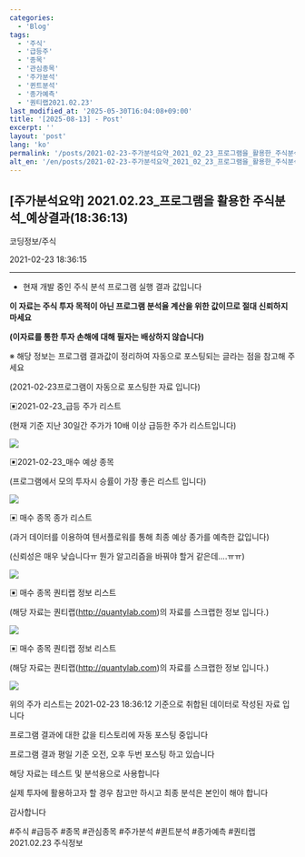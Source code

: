 ```yaml
---
categories:
  - 'Blog'
tags:
  - '주식'
  - '급등주'
  - '종목'
  - '관심종목'
  - '주가분석'
  - '퀸트분석'
  - '종가예측'
  - '퀀티랩2021.02.23'
last_modified_at: '2025-05-30T16:04:08+09:00'
title: '[2025-08-13] - Post'
excerpt: ''
layout: 'post'
lang: 'ko'
permalink: '/posts/2021-02-23-주가분석요약_2021_02_23_프로그램을_활용한_주식분석_예상결과_18_36_13/'
alt_en: '/en/posts/2021-02-23-주가분석요약_2021_02_23_프로그램을_활용한_주식분석_예상결과_18_36_13/'
---
```


## [주가분석요약] 2021.02.23_프로그램을 활용한 주식분석_예상결과(18:36:13)

코딩정보/주식

2021-02-23 18:36:15

* * *

* 현재 개발 중인 주식 분석 프로그램 실행 결과 값입니다

**이 자료는 주식 투자 목적이 아닌 프로그램 분석율 계산을 위한 값이므로 절대 신뢰하지 마세요**

**(이자료를 통한 투자 손해에 대해 필자는 배상하지 않습니다)**

※ 해당 정보는 프로그램 결과값이 정리하여 자동으로 포스팅되는 글라는 점을 참고해 주세요

(2021-02-23프로그램이 자동으로 포스팅한 자료 입니다)

▣2021-02-23_급등 주가 리스트

(현재 기준 지난 30일간 주가가 10배 이상 급등한 주가 리스트입니다)

![](/assets/images/주가분석요약_2021_02_23_프로그램을_활용한_주식분석_예상결과_18_36_13/skyloket_list.png)

▣2021-02-23_매수 예상 종목

(프로그램에서 모의 투자시 승률이 가장 좋은 리스트 입니다)

![](/assets/images/주가분석요약_2021_02_23_프로그램을_활용한_주식분석_예상결과_18_36_13/buy_list.png)

▣ 매수 종목 종가 리스트

(과거 데이터를 이용하여 텐서플로워를 통해 최종 예상 종가를 예측한 값입니다)

(신뢰성은 매우 낮습니다ㅠ 뭔가 알고리즘을 바꿔야 할거 같은데....ㅠㅠ)

![](/assets/images/주가분석요약_2021_02_23_프로그램을_활용한_주식분석_예상결과_18_36_13/stockclose_list.png)

▣ 매수 종목 퀀티랩 정보 리스트

(해당 자료는 퀀티랩(http://quantylab.com)의 자료를 스크랩한 정보 입니다.)

![](/assets/images/주가분석요약_2021_02_23_프로그램을_활용한_주식분석_예상결과_18_36_13/111110.png)

▣ 매수 종목 퀀티랩 정보 리스트

(해당 자료는 퀀티랩(http://quantylab.com)의 자료를 스크랩한 정보 입니다.)

![](/assets/images/주가분석요약_2021_02_23_프로그램을_활용한_주식분석_예상결과_18_36_13/003310.png)

위의 주가 리스트는 2021-02-23 18:36:12 기준으로 취합된 데이터로 작성된 자료 입니다

프로그램 결과에 대한 값을 티스토리에 자동 포스팅 중입니다

프로그램 결과 평일 기준 오전, 오후 두번 포스팅 하고 있습니다

해당 자료는 테스트 및 분석용으로 사용합니다

실제 투자에 활용하고자 할 경우 참고만 하시고 최종 분석은 본인이 해야 합니다

감사합니다

  

#주식 #급등주 #종목 #관심종목 #주가분석 #퀸트분석 #종가예측 #퀀티랩2021.02.23 주식정보

